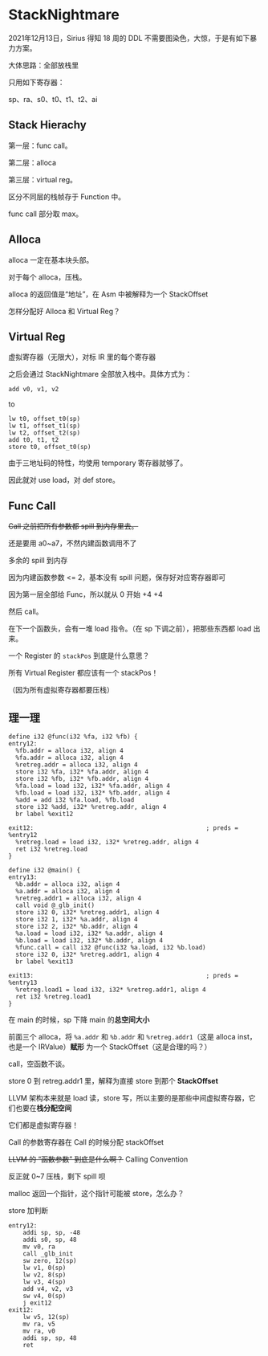 # StackNightmare

2021年12月13日，Sirius 得知 18 周的 DDL 不需要图染色，大惊，于是有如下暴力方案。

大体思路：全部放栈里

只用如下寄存器：

sp、ra、s0、t0、t1、t2、ai



## Stack Hierachy

第一层：func call。

第二层：alloca

第三层：virtual reg。

区分不同层的栈帧存于 Function 中。

func call 部分取 max。



## Alloca

alloca 一定在基本块头部。

对于每个 alloca，压栈。

alloca 的返回值是“地址”，在 Asm 中被解释为一个 StackOffset

怎样分配好 Alloca 和 Virtual Reg？



## Virtual Reg

虚拟寄存器（无限大），对标 IR 里的每个寄存器

之后会通过 StackNightmare 全部放入栈中。具体方式为：

```
add v0, v1, v2
```

to

```
lw t0, offset_t0(sp)
lw t1, offset_t1(sp)
lw t2, offset_t2(sp)
add t0, t1, t2
store t0, offset_t0(sp)
```

由于三地址码的特性，均使用 temporary 寄存器就够了。

因此就对 use load，对 def store。



## Func Call

~~Call 之前把所有参数都 spill 到内存里去。~~

还是要用 a0~a7，不然内建函数调用不了

多余的 spill 到内存

因为内建函数参数 <= 2，基本没有 spill 问题，保存好对应寄存器即可

因为第一层全部给 Func，所以就从 0 开始 +4 +4

然后 call。

在下一个函数头，会有一堆 load 指令。（在 sp 下调之前），把那些东西都 load 出来。

一个 Register 的  `stackPos` 到底是什么意思？

所有 Virtual Register 都应该有一个 stackPos！

（因为所有虚拟寄存器都要压栈）



## 理一理

```
define i32 @func(i32 %fa, i32 %fb) {
entry12:
  %fb.addr = alloca i32, align 4
  %fa.addr = alloca i32, align 4
  %retreg.addr = alloca i32, align 4
  store i32 %fa, i32* %fa.addr, align 4
  store i32 %fb, i32* %fb.addr, align 4
  %fa.load = load i32, i32* %fa.addr, align 4
  %fb.load = load i32, i32* %fb.addr, align 4
  %add = add i32 %fa.load, %fb.load
  store i32 %add, i32* %retreg.addr, align 4
  br label %exit12

exit12:                                                ; preds = %entry12 
  %retreg.load = load i32, i32* %retreg.addr, align 4
  ret i32 %retreg.load
}

define i32 @main() {
entry13:
  %b.addr = alloca i32, align 4
  %a.addr = alloca i32, align 4
  %retreg.addr1 = alloca i32, align 4
  call void @_glb_init()
  store i32 0, i32* %retreg.addr1, align 4
  store i32 1, i32* %a.addr, align 4
  store i32 2, i32* %b.addr, align 4
  %a.load = load i32, i32* %a.addr, align 4
  %b.load = load i32, i32* %b.addr, align 4
  %func.call = call i32 @func(i32 %a.load, i32 %b.load)
  store i32 0, i32* %retreg.addr1, align 4
  br label %exit13

exit13:                                                ; preds = %entry13 
  %retreg.load1 = load i32, i32* %retreg.addr1, align 4
  ret i32 %retreg.load1
}
```



在 main 的时候，sp 下降 main 的**总空间大小**

前面三个 alloca，将  `%a.addr`  和 `%b.addr` 和 `%retreg.addr1`（这是 alloca inst，也是一个 IRValue）**赋形** 为一个 StackOffset（这是合理的吗？）

call，空函数不谈。

store 0 到 retreg.addr1 里，解释为直接 store 到那个 **StackOffset**

LLVM 架构本来就是 load 读，store 写，所以主要的是那些中间虚拟寄存器，它们也要在**栈分配空间**

它们都是虚拟寄存器！ 

Call 的参数寄存器在 Call 的时候分配 stackOffset

~~LLVM 的 “函数参数” 到底是什么啊？~~ Calling Convention

反正就 0~7 压栈，剩下 spill 呗



malloc 返回一个指针，这个指针可能被 store，怎么办？

store 加判断



```
entry12:
	addi sp, sp, -48
	addi s0, sp, 48
	mv v0, ra
	call _glb_init
	sw zero, 12(sp)
	lw v1, 0(sp)
	lw v2, 8(sp)
	lw v3, 4(sp)
	add v4, v2, v3
	sw v4, 0(sp)
	j exit12
exit12:
	lw v5, 12(sp)
	mv ra, v5
	mv ra, v0
	addi sp, sp, 48
	ret
```

